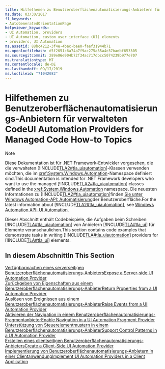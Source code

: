 ```yaml
---
title: Hilfethemen zu Benutzeroberflächenautomatisierungs-Anbietern für verwalteten Code
ms.date: 03/30/2017
f1_keywords:
- AutoGeneratedOrientationPage
helpviewer_keywords:
- UI Automation, providers
- UI Automation, custom user interface (UI) elements
- providers, UI Automation
ms.assetid: 88bc4212-3f4e-4bac-bae0-faef31944b71
ms.openlocfilehash: d5f2651c6a74a7f9ac275a55a4e37baebf653305
ms.sourcegitcommit: 289e06e904b72f34ac717dbcc5074239b977e707
ms.translationtype: MT
ms.contentlocale: de-DE
ms.lasthandoff: 09/17/2019
ms.locfileid: "71042082"
---
```

# <a name="ui-automation-providers-for-managed-code-how-to-topics"></a><span data-ttu-id="9e79a-102">Hilfethemen zu Benutzeroberflächenautomatisierungs-Anbietern für verwalteten Code</span><span class="sxs-lookup"><span data-stu-id="9e79a-102">UI Automation Providers for Managed Code How-to Topics</span></span>
> [!NOTE]
> <span data-ttu-id="9e79a-103">Diese Dokumentation ist für .NET Framework-Entwickler vorgesehen, die die verwalteten [!INCLUDE[TLA2#tla_uiautomation](../../../includes/tla2sharptla-uiautomation-md.md)]-Klassen verwenden möchten, die im <xref:System.Windows.Automation>-Namespace definiert sind.</span><span class="sxs-lookup"><span data-stu-id="9e79a-103">This documentation is intended for .NET Framework developers who want to use the managed [!INCLUDE[TLA2#tla_uiautomation](../../../includes/tla2sharptla-uiautomation-md.md)] classes defined in the <xref:System.Windows.Automation> namespace.</span></span> <span data-ttu-id="9e79a-104">Die neuesten Informationen zu [!INCLUDE[TLA2#tla_uiautomation](../../../includes/tla2sharptla-uiautomation-md.md)]finden [Sie unter Windows Automation-API: Automatisierung](https://go.microsoft.com/fwlink/?LinkID=156746)der Benutzeroberfläche.</span><span class="sxs-lookup"><span data-stu-id="9e79a-104">For the latest information about [!INCLUDE[TLA2#tla_uiautomation](../../../includes/tla2sharptla-uiautomation-md.md)], see [Windows Automation API: UI Automation](https://go.microsoft.com/fwlink/?LinkID=156746).</span></span>  
  
 <span data-ttu-id="9e79a-105">Dieser Abschnitt enthält Codebeispiele, die Aufgaben beim Schreiben [!INCLUDE[TLA#tla_uiautomation](../../../includes/tlasharptla-uiautomation-md.md)] von Anbietern [!INCLUDE[TLA#tla_ui](../../../includes/tlasharptla-ui-md.md)] für Elemente veranschaulichen.</span><span class="sxs-lookup"><span data-stu-id="9e79a-105">This section contains code examples that demonstrate tasks in writing [!INCLUDE[TLA#tla_uiautomation](../../../includes/tlasharptla-uiautomation-md.md)] providers for [!INCLUDE[TLA#tla_ui](../../../includes/tlasharptla-ui-md.md)] elements.</span></span>  
  
## <a name="in-this-section"></a><span data-ttu-id="9e79a-106">In diesem Abschnitt</span><span class="sxs-lookup"><span data-stu-id="9e79a-106">In This Section</span></span>  
 [<span data-ttu-id="9e79a-107">Verfügbarmachen eines serverseitigen Benutzeroberflächenautomatisierungs-Anbieters</span><span class="sxs-lookup"><span data-stu-id="9e79a-107">Expose a Server-side UI Automation Provider</span></span>](expose-a-server-side-ui-automation-provider.md)  
 [<span data-ttu-id="9e79a-108">Zurückgeben von Eigenschaften aus einem Benutzeroberflächenautomatisierungs-Anbieter</span><span class="sxs-lookup"><span data-stu-id="9e79a-108">Return Properties from a UI Automation Provider</span></span>](return-properties-from-a-ui-automation-provider.md)  
 [<span data-ttu-id="9e79a-109">Auslösen von Ereignissen aus einem Benutzeroberflächenautomatisierungs-Anbieter</span><span class="sxs-lookup"><span data-stu-id="9e79a-109">Raise Events from a UI Automation Provider</span></span>](raise-events-from-a-ui-automation-provider.md)  
 [<span data-ttu-id="9e79a-110">Aktivieren der Navigation in einem Benutzeroberflächenautomatisierungs-Fragmentanbieter</span><span class="sxs-lookup"><span data-stu-id="9e79a-110">Enable Navigation in a UI Automation Fragment Provider</span></span>](enable-navigation-in-a-ui-automation-fragment-provider.md)  
 [<span data-ttu-id="9e79a-111">Unterstützung von Steuerelementmustern in einem Benutzeroberflächenautomatisierungs-Anbieter</span><span class="sxs-lookup"><span data-stu-id="9e79a-111">Support Control Patterns in a UI Automation Provider</span></span>](support-control-patterns-in-a-ui-automation-provider.md)  
 [<span data-ttu-id="9e79a-112">Erstellen eines clientseitigen Benutzeroberflächenautomatisierungs-Anbieters</span><span class="sxs-lookup"><span data-stu-id="9e79a-112">Create a Client-Side UI Automation Provider</span></span>](create-a-client-side-ui-automation-provider.md)  
 [<span data-ttu-id="9e79a-113">Implementierung von Benutzeroberflächenautomatisierungs-Anbietern in einer Clientanwendung</span><span class="sxs-lookup"><span data-stu-id="9e79a-113">Implement UI Automation Providers in a Client Application</span></span>](implement-ui-automation-providers-in-a-client-application.md)
